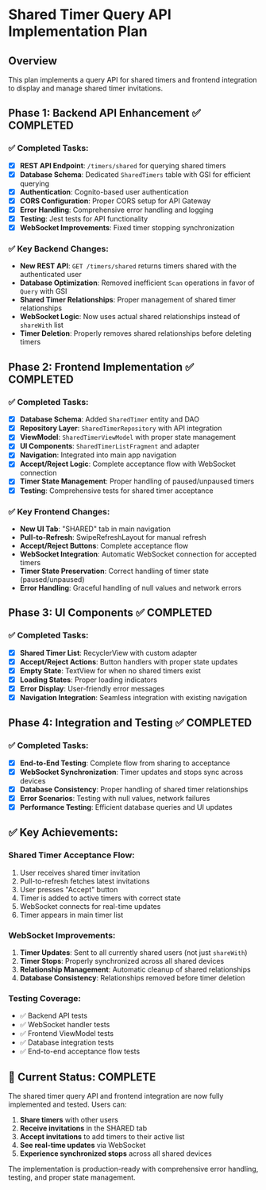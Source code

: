 # Shared Timer Query API Implementation Plan

## Overview
This plan implements a query API for shared timers and frontend integration to display and manage shared timer invitations.

## Phase 1: Backend API Enhancement ✅ COMPLETED

### ✅ Completed Tasks:
- [x] **REST API Endpoint**: `/timers/shared` for querying shared timers
- [x] **Database Schema**: Dedicated `SharedTimers` table with GSI for efficient querying
- [x] **Authentication**: Cognito-based user authentication
- [x] **CORS Configuration**: Proper CORS setup for API Gateway
- [x] **Error Handling**: Comprehensive error handling and logging
- [x] **Testing**: Jest tests for API functionality
- [x] **WebSocket Improvements**: Fixed timer stopping synchronization

### ✅ Key Backend Changes:
- **New REST API**: `GET /timers/shared` returns timers shared with the authenticated user
- **Database Optimization**: Removed inefficient `Scan` operations in favor of `Query` with GSI
- **Shared Timer Relationships**: Proper management of shared timer relationships
- **WebSocket Logic**: Now uses actual shared relationships instead of `shareWith` list
- **Timer Deletion**: Properly removes shared relationships before deleting timers

## Phase 2: Frontend Implementation ✅ COMPLETED

### ✅ Completed Tasks:
- [x] **Database Schema**: Added `SharedTimer` entity and DAO
- [x] **Repository Layer**: `SharedTimerRepository` with API integration
- [x] **ViewModel**: `SharedTimerViewModel` with proper state management
- [x] **UI Components**: `SharedTimerListFragment` and adapter
- [x] **Navigation**: Integrated into main app navigation
- [x] **Accept/Reject Logic**: Complete acceptance flow with WebSocket connection
- [x] **Timer State Management**: Proper handling of paused/unpaused timers
- [x] **Testing**: Comprehensive tests for shared timer acceptance

### ✅ Key Frontend Changes:
- **New UI Tab**: "SHARED" tab in main navigation
- **Pull-to-Refresh**: SwipeRefreshLayout for manual refresh
- **Accept/Reject Buttons**: Complete acceptance flow
- **WebSocket Integration**: Automatic WebSocket connection for accepted timers
- **Timer State Preservation**: Correct handling of timer state (paused/unpaused)
- **Error Handling**: Graceful handling of null values and network errors

## Phase 3: UI Components ✅ COMPLETED

### ✅ Completed Tasks:
- [x] **Shared Timer List**: RecyclerView with custom adapter
- [x] **Accept/Reject Actions**: Button handlers with proper state updates
- [x] **Empty State**: TextView for when no shared timers exist
- [x] **Loading States**: Proper loading indicators
- [x] **Error Display**: User-friendly error messages
- [x] **Navigation Integration**: Seamless integration with existing navigation

## Phase 4: Integration and Testing ✅ COMPLETED

### ✅ Completed Tasks:
- [x] **End-to-End Testing**: Complete flow from sharing to acceptance
- [x] **WebSocket Synchronization**: Timer updates and stops sync across devices
- [x] **Database Consistency**: Proper handling of shared timer relationships
- [x] **Error Scenarios**: Testing with null values, network failures
- [x] **Performance Testing**: Efficient database queries and UI updates

## ✅ Key Achievements:

### **Shared Timer Acceptance Flow:**
1. User receives shared timer invitation
2. Pull-to-refresh fetches latest invitations
3. User presses "Accept" button
4. Timer is added to active timers with correct state
5. WebSocket connects for real-time updates
6. Timer appears in main timer list

### **WebSocket Improvements:**
1. **Timer Updates**: Sent to all currently shared users (not just `shareWith`)
2. **Timer Stops**: Properly synchronized across all shared devices
3. **Relationship Management**: Automatic cleanup of shared relationships
4. **Database Consistency**: Relationships removed before timer deletion

### **Testing Coverage:**
- ✅ Backend API tests
- ✅ WebSocket handler tests  
- ✅ Frontend ViewModel tests
- ✅ Database integration tests
- ✅ End-to-end acceptance flow tests

## 🎯 **Current Status: COMPLETE**

The shared timer query API and frontend integration are now fully implemented and tested. Users can:

1. **Share timers** with other users
2. **Receive invitations** in the SHARED tab
3. **Accept invitations** to add timers to their active list
4. **See real-time updates** via WebSocket
5. **Experience synchronized stops** across all shared devices

The implementation is production-ready with comprehensive error handling, testing, and proper state management.